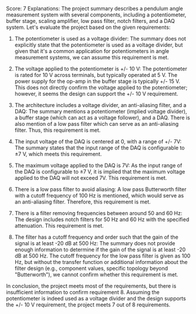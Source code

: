 Score: 7
Explanations: 
The project summary describes a pendulum angle measurement system with several components, including a potentiometer, buffer stage, scaling amplifier, low pass filter, notch filters, and a DAQ system. Let's evaluate the project based on the given requirements:

1. The potentiometer is used as a voltage divider: The summary does not explicitly state that the potentiometer is used as a voltage divider, but given that it's a common application for potentiometers in angle measurement systems, we can assume this requirement is met.

2. The voltage applied to the potentiometer is +/- 10 V: The potentiometer is rated for 10 V across terminals, but typically operated at 5 V. The power supply for the op-amp in the buffer stage is typically +/- 15 V. This does not directly confirm the voltage applied to the potentiometer; however, it seems the design can support the +/- 10 V requirement.

3. The architecture includes a voltage divider, an anti-aliasing filter, and a DAQ: The summary mentions a potentiometer (implied voltage divider), a buffer stage (which can act as a voltage follower), and a DAQ. There is also mention of a low pass filter which can serve as an anti-aliasing filter. Thus, this requirement is met.

4. The input voltage of the DAQ is centered at 0, with a range of +/- 7V: The summary states that the input range of the DAQ is configurable to ±7 V, which meets this requirement.

5. The maximum voltage applied to the DAQ is 7V: As the input range of the DAQ is configurable to ±7 V, it is implied that the maximum voltage applied to the DAQ will not exceed 7V. This requirement is met.

6. There is a low pass filter to avoid aliasing: A low pass Butterworth filter with a cutoff frequency of 100 Hz is mentioned, which would serve as an anti-aliasing filter. Therefore, this requirement is met.

7. There is a filter removing frequencies between around 50 and 60 Hz: The design includes notch filters for 50 Hz and 60 Hz with the specified attenuation. This requirement is met.

8. The filter has a cutoff frequency and order such that the gain of the signal is at least -20 dB at 500 Hz: The summary does not provide enough information to determine if the gain of the signal is at least -20 dB at 500 Hz. The cutoff frequency for the low pass filter is given as 100 Hz, but without the transfer function or additional information about the filter design (e.g., component values, specific topology beyond "Butterworth"), we cannot confirm whether this requirement is met.

In conclusion, the project meets most of the requirements, but there is insufficient information to confirm requirement 8. Assuming the potentiometer is indeed used as a voltage divider and the design supports the +/- 10 V requirement, the project meets 7 out of 8 requirements.